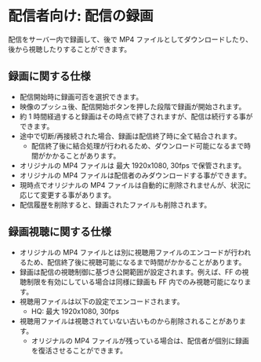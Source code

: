 # 配信者向け: 配信の録画

配信をサーバー内で録画して、後で MP4 ファイルとしてダウンロードしたり、後から視聴したりすることができます。

## 録画に関する仕様

- 配信開始時に録画可否を選択できます。
- 映像のプッシュ後、配信開始ボタンを押した段階で録画が開始されます。
- 約 1 時間経過すると録画はその時点で終了されますが、配信は続行する事ができます。
- 途中で切断/再接続された場合、録画は配信終了時に全て結合されます。
  - 配信終了後に結合処理が行われるため、ダウンロード可能になるまで時間がかかることがあります。
- オリジナルの MP4 ファイルは 最大 1920x1080, 30fps で保管されます。
- オリジナルの MP4 ファイルは配信者のみダウンロードする事ができます。
- 現時点でオリジナルの MP4 ファイルは自動的に削除されませんが、状況に応じて変更する事があります。
- 配信履歴を削除すると、録画されたファイルも削除されます。

## 録画視聴に関する仕様

- オリジナルの MP4 ファイルとは別に視聴用ファイルのエンコードが行われるため、配信終了後に視聴可能になるまで時間がかかることがあります。
- 録画は配信の視聴制御に基づき公開範囲が設定されます。例えば、FF の視聴制限を有効にしている場合は同様に録画も FF 内でのみ視聴可能になります。
- 視聴用ファイルは以下の設定でエンコードされます。
  - HQ: 最大 1920x1080, 30fps
- 視聴用ファイルは視聴されていない古いものから削除されることがあります。
  - オリジナルの MP4 ファイルが残っている場合は、配信者が個別に録画を復活させることができます。
